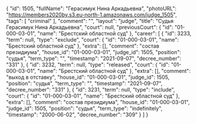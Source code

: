 {
    "id": 1505,
    "fullName": "Герасимук Нина Аркадьевна",
    "photoURL": "https://members2020by.s3.eu-north-1.amazonaws.com/judge_1505",
    "tags": [
        "criminal"
    ],
    "comment": "",
    "layout": "judge",
    "title": "Судья Герасимук Нина Аркадьевна",
    "court": null,
    "previousCourt": {
        "id": "01-000-03-01",
        "name": "Брестский областной суд"
    },
    "career": [
        {
            "id": 3233,
            "term": null,
            "type": "exclude",
            "court": {
                "id": "01-000-03-01",
                "name": "Брестский областной суд"
            },
            "extra": [],
            "comment": "состав президиума",
            "house_id": "01-000-03-01",
            "judge_id": 1505,
            "position": "судья",
            "term_type": "",
            "timestamp": "2021-09-07",
            "decree_number": "331"
        },
        {
            "id": 3232,
            "term": null,
            "type": "released",
            "court": {
                "id": "01-000-03-01",
                "name": "Брестский областной суд"
            },
            "extra": [],
            "comment": "выход в отставку",
            "house_id": "01-000-03-01",
            "judge_id": 1505,
            "position": "судья",
            "term_type": "",
            "timestamp": "2021-09-07",
            "decree_number": "331"
        },
        {
            "id": 3231,
            "term": null,
            "type": "include",
            "court": {
                "id": "01-000-03-01",
                "name": "Брестский областной суд"
            },
            "extra": [],
            "comment": "состав президиума",
            "house_id": "01-000-03-01",
            "judge_id": 1505,
            "position": "судья",
            "term_type": "indefinitely",
            "timestamp": "2000-06-02",
            "decree_number": "309"
        }
    ]
}